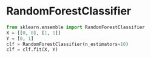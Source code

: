 # RandomForestClassifier

```py
from sklearn.ensemble import RandomForestClassifier
X = [[0, 0], [1, 1]]
Y = [0, 1]
clf = RandomForestClassifier(n_estimators=10)
clf = clf.fit(X, Y)
```



